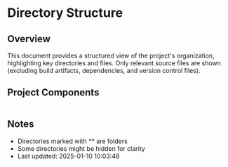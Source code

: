 # Directory Structure

## Overview
This document provides a structured view of the project's organization, highlighting key directories and files.
Only relevant source files are shown (excluding build artifacts, dependencies, and version control files).

## Project Components

```

```

## Notes
- Directories marked with ** are folders
- Some directories might be hidden for clarity
- Last updated: 2025-01-10 10:03:48
